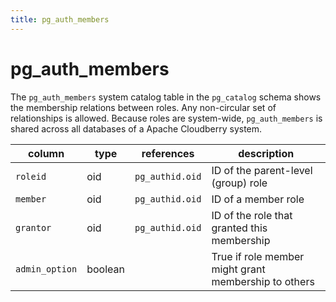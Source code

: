 ```yaml
---
title: pg_auth_members
---
```


# pg_auth_members

The `pg_auth_members` system catalog table in the `pg_catalog` schema shows the membership relations between roles. Any non-circular set of relationships is allowed. Because roles are system-wide, `pg_auth_members` is shared across all databases of a Apache Cloudberry system.

|column|type|references|description|
|------|----|----------|-----------|
|`roleid`|oid|`pg_authid.oid`|ID of the parent-level (group) role|
|`member`|oid|`pg_authid.oid`|ID of a member role|
|`grantor`|oid|`pg_authid.oid`|ID of the role that granted this membership|
|`admin_option`|boolean| |True if role member might grant membership to others|
